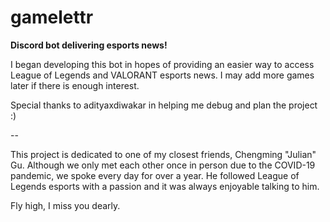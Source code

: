 # gamelettr

**Discord bot delivering esports news!**

I began developing this bot in hopes of providing an easier way to access League of Legends and VALORANT esports news. I may add more games later if there is enough interest.

Special thanks to adityaxdiwakar in helping me debug and plan the project :) 

--

This project is dedicated to one of my closest friends, Chengming "Julian" Gu. Although we only met each other once in person due to the COVID-19 pandemic, we spoke every day for over a year. He followed League of Legends esports with a passion and it was always enjoyable talking to him.

Fly high, I miss you dearly.
